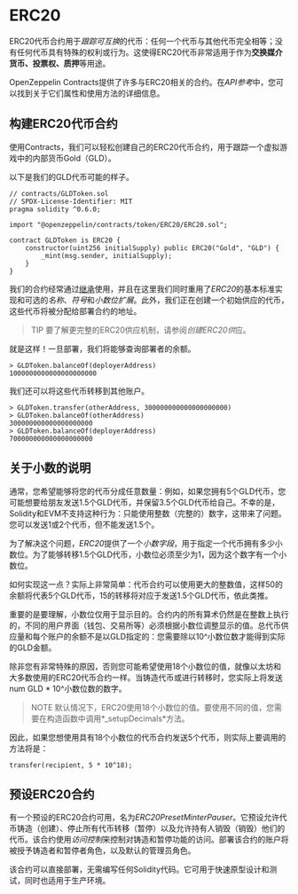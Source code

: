 # ERC20
ERC20代币合约用于*跟踪可互换*的代币：任何一个代币与其他代币完全相等；没有任何代币具有特殊的权利或行为。这使得ERC20代币非常适用于作为**交换媒介货币、投票权、质押**等用途。

OpenZeppelin Contracts提供了许多与ERC20相关的合约。在*API参考*中，您可以找到关于它们属性和使用方法的详细信息。

## 构建ERC20代币合约
使用Contracts，我们可以轻松创建自己的ERC20代币合约，用于跟踪一个虚拟游戏中的内部货币Gold（GLD）。

以下是我们的GLD代币可能的样子。
```
// contracts/GLDToken.sol
// SPDX-License-Identifier: MIT
pragma solidity ^0.6.0;

import "@openzeppelin/contracts/token/ERC20/ERC20.sol";

contract GLDToken is ERC20 {
    constructor(uint256 initialSupply) public ERC20("Gold", "GLD") {
        _mint(msg.sender, initialSupply);
    }
}
```
我们的合约经常通过[继承](https://solidity.readthedocs.io/en/latest/contracts.html#inheritance)使用，并且在这里我们同时重用了*ERC20*的基本标准实现和可选的*名称*、*符号*和*小数位扩展*。此外，我们正在创建一个初始供应的代币，这些代币将被分配给部署合约的地址。

> TIP
要了解更完整的ERC20供应机制，请参阅*创建ERC20供*应。

就是这样！一旦部署，我们将能够查询部署者的余额。
```
> GLDToken.balanceOf(deployerAddress)
1000000000000000000000
```
我们还可以将这些代币转移到其他账户。

```
> GLDToken.transfer(otherAddress, 300000000000000000000)
> GLDToken.balanceOf(otherAddress)
300000000000000000000
> GLDToken.balanceOf(deployerAddress)
700000000000000000000
```

## 关于小数的说明

通常，您希望能够将您的代币分成任意数量：例如，如果您拥有5个GLD代币，您可能想要给朋友发送1.5个GLD代币，并保留3.5个GLD代币给自己。不幸的是，Solidity和EVM不支持这种行为：只能使用整数（完整的）数字，这带来了问题。您可以发送1或2个代币，但不能发送1.5个。

为了解决这个问题，*ERC20*提供了一个*小数字段*，用于指定一个代币拥有多少小数位。为了能够转移1.5个GLD代币，小数位必须至少为1，因为这个数字有一个小数位。

如何实现这一点？实际上非常简单：代币合约可以使用更大的整数值，这样50的余额将代表5个GLD代币，15的转移将对应于发送1.5个GLD代币，依此类推。

重要的是要理解，小数位仅用于显示目的。合约内的所有算术仍然是在整数上执行的，不同的用户界面（钱包、交易所等）必须根据小数位调整显示的值。总代币供应量和每个账户的余额不是以GLD指定的：您需要除以10^小数位数才能得到实际的GLD金额。

除非您有非常特殊的原因，否则您可能希望使用18个小数位的值，就像以太坊和大多数使用的ERC20代币合约一样。当铸造代币或进行转移时，您实际上将发送num GLD * 10^小数位数的数字。

> NOTE
默认情况下，ERC20使用18个小数位的值。要使用不同的值，您需要在构造函数中调用*_setupDecimals*方法。

因此，如果您想使用具有18个小数位的代币合约发送5个代币，则实际上要调用的方法将是：
```
transfer(recipient, 5 * 10^18);
```

## 预设ERC20合约
有一个预设的ERC20合约可用，名为*ERC20PresetMinterPauser*。它预设允许代币铸造（创建）、停止所有代币转移（暂停）以及允许持有人销毁（销毁）他们的代币。该合约使用*访问控制*来控制对铸造和暂停功能的访问。部署该合约的账户将被授予铸造者和暂停者角色，以及默认的管理员角色。

该合约可以直接部署，无需编写任何Solidity代码。它可用于快速原型设计和测试，同时也适用于生产环境。